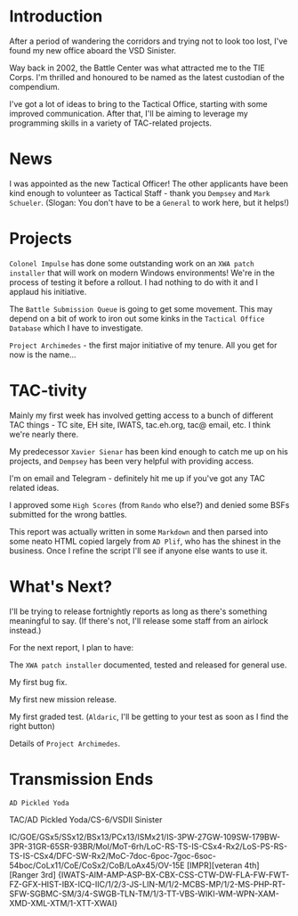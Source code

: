 # Introduction

After a period of wandering the corridors and trying not to look too lost, I've found my new office aboard the VSD Sinister.

Way back in 2002, the Battle Center was what attracted me to the TIE Corps. I'm thrilled and honoured to be named as the latest custodian of the compendium.

I've got a lot of ideas to bring to the Tactical Office, starting with some improved communication. After that, I'll be aiming to leverage my programming skills in a variety of TAC-related projects.

# News

I was appointed as the new Tactical Officer! The other applicants have been kind enough to volunteer as Tactical Staff - thank you `Dempsey` and `Mark Schueler`. (Slogan: You don't have to be a `General` to work here, but it helps!)

# Projects

`Colonel Impulse` has done some outstanding work on an `XWA patch installer` that will work on modern Windows environments! We're in the process of testing it before a rollout. I had nothing to do with it and I applaud his initiative.

The `Battle Submission Queue` is going to get some movement. This may depend on a bit of work to iron out some kinks in the `Tactical Office Database` which I have to investigate.

`Project Archimedes` - the first major initiative of my tenure. All you get for now is the name...

# TAC-tivity

Mainly my first week has involved getting access to a bunch of different TAC things - TC site, EH site, IWATS, tac.eh.org, tac@ email, etc. I think we're nearly there.

My predecessor `Xavier Sienar` has been kind enough to catch me up on his projects, and `Dempsey` has been very helpful with providing access.

I'm on email and Telegram - definitely hit me up if you've got any TAC related ideas.

I approved some `High Scores` (from `Rando` who else?) and denied some BSFs submitted for the wrong battles.

This report was actually written in some `Markdown` and then parsed into some neato HTML copied largely from `AD Plif`, who has the shinest in the business. Once I refine the script I'll see if anyone else wants to use it.

# What's Next?

I'll be trying to release fortnightly reports as long as there's something meaningful to say. (If there's not, I'll release some staff from an airlock instead.)

For the next report, I plan to have:

The `XWA patch installer` documented, tested and released for general use.

My first bug fix.

My first new mission release.

My first graded test. (`Aldaric`, I'll be getting to your test as soon as I find the right button)

Details of `Project Archimedes`.

# Transmission Ends

`AD Pickled Yoda`

TAC/AD Pickled Yoda/CS-6/VSDII Sinister

IC/GOE/GSx5/SSx12/BSx13/PCx13/ISMx21/IS-3PW-27GW-109SW-179BW-3PR-31GR-65SR-93BR/MoI/MoT-6rh/LoC-RS-TS-IS-CSx4-Rx2/LoS-PS-RS-TS-IS-CSx4/DFC-SW-Rx2/MoC-7doc-6poc-7goc-6soc-54boc/CoLx11/CoE/CoSx2/CoB/LoAx45/OV-15E [IMPR][veteran 4th] [Ranger 3rd] {IWATS-AIM-AMP-ASP-BX-CBX-CSS-CTW-DW-FLA-FW-FWT-FZ-GFX-HIST-IBX-ICQ-IIC/1/2/3-JS-LIN-M/1/2-MCBS-MP/1/2-MS-PHP-RT-SFW-SGBMC-SM/3/4-SWGB-TLN-TM/1/3-TT-VBS-WIKI-WM-WPN-XAM-XMD-XML-XTM/1-XTT-XWAI}
